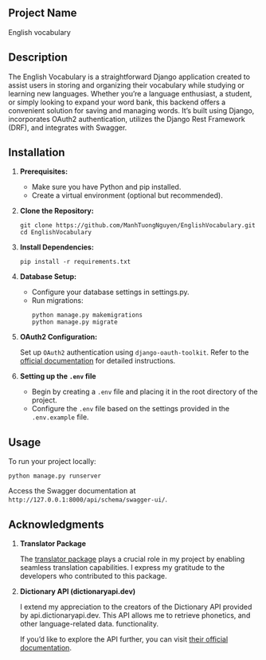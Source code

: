 ## Project Name

English vocabulary

## Description

The English Vocabulary is a straightforward Django application created to assist users in storing and organizing their
vocabulary while studying or learning new languages. Whether you’re a language enthusiast, a student, or simply looking
to expand your word bank, this backend offers a convenient solution for saving and managing words. It’s built using
Django, incorporates OAuth2 authentication, utilizes the Django Rest Framework (DRF), and integrates with Swagger.

## Installation

1. **Prerequisites:**
    - Make sure you have Python and pip installed.
    - Create a virtual environment (optional but recommended).

2. **Clone the Repository:**
    ```
    git clone https://github.com/ManhTuongNguyen/EnglishVocabulary.git
    cd EnglishVocabulary
    ```

3. **Install Dependencies:**
    ```
    pip install -r requirements.txt
    ```

4. **Database Setup:**
    - Configure your database settings in settings.py.
    - Run migrations:
        ```
        python manage.py makemigrations
        python manage.py migrate
        ```
5. **OAuth2 Configuration:**

   Set up `OAuth2` authentication using `django-oauth-toolkit`. Refer to the [official documentation](https://django-oauth-toolkit.readthedocs.io/en/latest/) for detailed
   instructions.

6. **Setting up the `.env` file**
    - Begin by creating a `.env` file and placing it in the root directory of the project.
    - Configure the `.env` file based on the settings provided in the `.env.example` file.

## Usage

To run your project locally:

```
python manage.py runserver
```

Access the Swagger documentation at `http://127.0.0.1:8000/api/schema/swagger-ui/`.

## Acknowledgments

1. **Translator Package**

   The [translator package](https://github.com/uliontse/translators) plays a crucial role in my project by enabling seamless translation capabilities. I express my
   gratitude to the developers who contributed to this package.

2. **Dictionary API (dictionaryapi.dev)**
   
   I extend my appreciation to the creators of the Dictionary API provided by api.dictionaryapi.dev. This API allows me
   to retrieve phonetics, and other language-related data.
   functionality.

   If you’d like to explore the API further, you can visit [their official documentation](https://dictionaryapi.dev/).